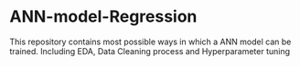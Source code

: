 # ANN-model-Regression
This repository contains most possible ways in which a ANN model can be trained. Including EDA, Data Cleaning process and Hyperparameter tuning  
